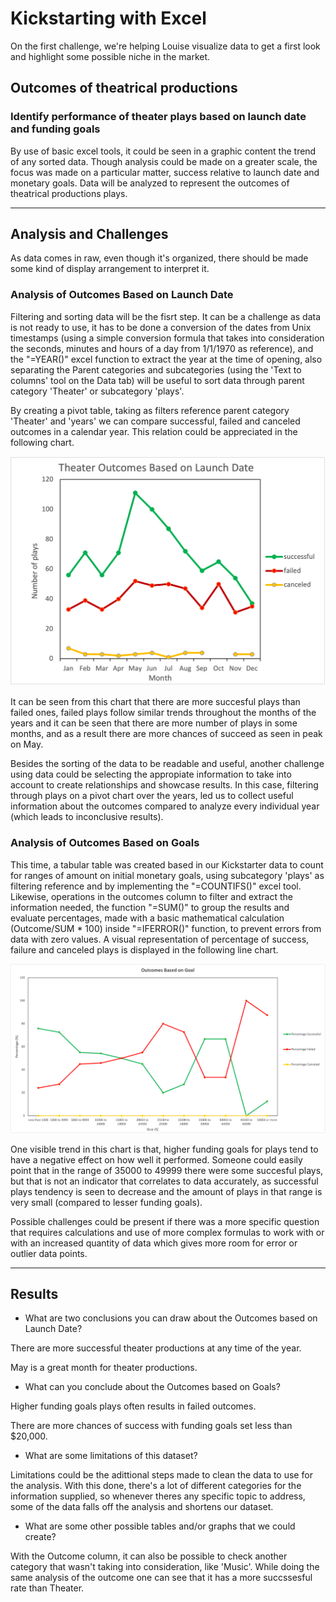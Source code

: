 # Kickstarting with Excel

On the first challenge, we're helping Louise visualize data to get a first look and highlight some possible niche in the market.

## Outcomes of theatrical productions

### Identify performance of theater plays based on launch date and funding goals

By use of basic excel tools, it could be seen in a graphic content the trend of any sorted data. Though analysis could be made on a greater scale, the focus was made on a particular matter, success relative to launch date and monetary goals. Data will be analyzed to represent the outcomes of theatrical productions plays.

---

## Analysis and Challenges

As data comes in raw, even though it's organized, there should be made some kind of display arrangement to interpret it.

### Analysis of Outcomes Based on Launch Date
Filtering and sorting data will be the fisrt step. It can be a challenge as data is not ready to use, it has to be done a conversion of the dates from Unix timestamps (using a simple conversion formula that takes into consideration the seconds, minutes and hours of a day from 1/1/1970 as reference), and the "=YEAR()" excel function to extract the year at the time of opening, also separating the Parent categories and subcategories (using the 'Text to columns' tool on the Data tab) will be useful to sort data through parent category 'Theater' or subcategory 'plays'.

By creating a pivot table, taking as filters reference parent category 'Theater' and 'years' we can compare successful, failed and canceled outcomes in a calendar year. This relation could be appreciated in the following chart.

![Theater_Outcomes_vs_Launch.png](/Resources/Theater_Outcomes_vs_Launch.png)

It can be seen from this chart that there are more succesful plays than failed ones, failed plays follow similar trends throughout the months of the years and it can be seen that there are more number of plays in some months, and as a result there are more chances of succeed as seen in peak on May. 

Besides the sorting of the data to be readable and useful, another challenge using data could be selecting the appropiate information to take into account to create relationships and showcase results. In this case, filtering through plays on a pivot chart over the years, led us to collect useful information about the outcomes compared to analyze every individual year (which leads to inconclusive results). 

### Analysis of Outcomes Based on Goals
This time, a tabular table was created based in our Kickstarter data to count for ranges of amount on initial monetary goals, using subcategory 'plays' as filtering reference and by implementing the "=COUNTIFS()" excel tool. Likewise, operations in the outcomes column to filter and extract the information needed, the function "=SUM()" to group the results and evaluate percentages, made with a basic mathematical calculation (Outcome/SUM * 100) inside  "=IFERROR()" function, to prevent errors from data with zero values. A visual representation of percentage of success, failure and canceled plays is displayed in the following line chart. 

![Outcomes_vs_Goals](/Resources/Outcomes_vs_Goals.png)

One visible trend in this chart is that, higher funding goals for plays tend to have a negative effect on how well it performed. Someone could easily point that in the range of 35000 to 49999 there were some succesful plays, but that is not an indicator that correlates to data accurately, as successful plays tendency is seen to decrease and the amount of plays in that range is very small (compared to lesser funding goals).

Possible challenges could be present if there was a more specific question that requires calculations and use of more complex formulas to work with or with an increased quantity of data which gives more room for error or outlier data points. 

--- 

## Results

- What are two conclusions you can draw about the Outcomes based on Launch Date?
 
 There are more successful theater productions at any time of the year.
 
 May is a great month for theater productions.

- What can you conclude about the Outcomes based on Goals?
 
 Higher funding goals plays often results in failed outcomes.
 
 There are more chances of success with funding goals set less than $20,000.

- What are some limitations of this dataset?

Limitations could be the adittional steps made to clean the data to use for the analysis. With this done, there's a lot of different categories for the information supplied, so whenever theres any specific topic to address, some of the data falls off the analysis and shortens our dataset. 

- What are some other possible tables and/or graphs that we could create?

With the Outcome column, it can also be possible to check another category that wasn't taking into consideration, like 'Music'. While doing the same analysis of the outcome one can see that it has a more succssesful rate than Theater. 


